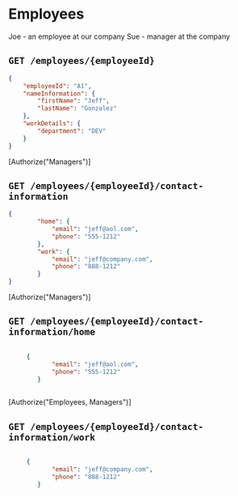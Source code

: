 # Employees

Joe - an employee at our company
Sue - manager at the company

## `GET /employees/{employeeId}`

```json
{
    "employeeId": "A1",
    "nameInformation": {
        "firstName": "Jeff",
        "lastName": "Gonzalez"
    },
    "workDetails": {
        "department": "DEV"
    }
}
```

[Authorize("Managers")]
## `GET /employees/{employeeId}/contact-information`

```json
{
        "home": {
            "email": "jeff@aol.com",
            "phone": "555-1212"
        },
        "work": {
            "email": "jeff@company.com",
            "phone": "888-1212"
        }
}
```

[Authorize("Managers")]
## `GET /employees/{employeeId}/contact-information/home`

```json

     {
            "email": "jeff@aol.com",
            "phone": "555-1212"
        }
        

```

[Authorize("Employees, Managers")]
## `GET /employees/{employeeId}/contact-information/work`

```json

     {
            "email": "jeff@company.com",
            "phone": "888-1212"
        }
        

```